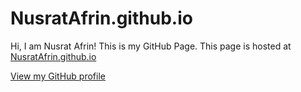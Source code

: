 # NusratAfrin.github.io
Hi, I am Nusrat Afrin!
This is my GitHub Page.
This page is hosted at [NusratAfrin.github.io](https://nusratafrin.github.io/)

[View my GitHub profile](https://github.com/NusratAfrin)